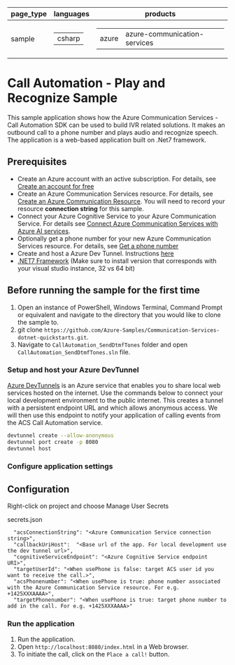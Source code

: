 ﻿|page_type|languages|products
|---|---|---|
|sample|<table><tr><td>csharp</tr></td></table>|<table><tr><td>azure</td><td>azure-communication-services</td></tr></table>|

# Call Automation - Play and Recognize Sample

This sample application shows how the Azure Communication Services  - Call Automation SDK can be used to build IVR related solutions. 
It makes an outbound call to a phone number and plays audio and recognize speech. The application is a web-based application built on .Net7 framework.

## Prerequisites

- Create an Azure account with an active subscription. For details, see [Create an account for free](https://azure.microsoft.com/free/)
- Create an Azure Communication Services resource. For details, see [Create an Azure Communication Resource](https://docs.microsoft.com/azure/communication-services/quickstarts/create-communication-resource). You will need to record your resource **connection string** for this sample.
- Connect your Azure Cognitive Service to your Azure Communication Service. For details see [Connect Azure Communication Services with Azure AI services](https://learn.microsoft.com/en-us/azure/communication-services/concepts/call-automation/azure-communication-services-azure-cognitive-services-integration).
- Optionally get a phone number for your new Azure Communication Services resource. For details, see [Get a phone number](https://learn.microsoft.com/en-us/azure/communication-services/quickstarts/telephony/get-phone-number?tabs=windows&pivots=programming-language-csharp)
- Create and host a Azure Dev Tunnel. Instructions [here](https://learn.microsoft.com/en-us/azure/developer/dev-tunnels/get-started)
- [.NET7 Framework](https://dotnet.microsoft.com/en-us/download/dotnet/7.0) (Make sure to install version that corresponds with your visual studio instance, 32 vs 64 bit)

## Before running the sample for the first time

1. Open an instance of PowerShell, Windows Terminal, Command Prompt or equivalent and navigate to the directory that you would like to clone the sample to.
2. git clone `https://github.com/Azure-Samples/Communication-Services-dotnet-quickstarts.git`.
3. Navigate to `CallAutomation_SendDtmfTones` folder and open `CallAutomation_SendDtmfTones.sln` file.

### Setup and host your Azure DevTunnel

[Azure DevTunnels](https://learn.microsoft.com/en-us/azure/developer/dev-tunnels/overview) is an Azure service that enables you to share local web services hosted on the internet. Use the commands below to connect your local development environment to the public internet. This creates a tunnel with a persistent endpoint URL and which allows anonymous access. We will then use this endpoint to notify your application of calling events from the ACS Call Automation service.

```bash
devtunnel create --allow-anonymous
devtunnel port create -p 8080
devtunnel host
```
### Configure application settings

## Configuration

Right-click on project and choose Manage User Secrets

secrets.json

```
  "acsConnectionString": "<Azure Communication Service connection string>",
  "callbackUriHost":  "<Base url of the app. For local development use the dev tunnel url>",
  "cognitiveServiceEndpoint": "<Azure Cognitive Service endpoint URI>",
  "targetUserId": "<When usePhone is false: target ACS user id you want to receive the call.>",
  "acsPhonenumber": "<When usePhone is true: phone number associated with the Azure Communication Service resource. For e.g. +1425XXXAAAA>",
  "targetPhonenumber": "<When usePhone is true: target phone number to add in the call. For e.g. +1425XXXAAAA>"
```

### Run the application

1. Run the application.
2. Open `http://localhost:8080/index.html` in a Web browser.
3. To initiate the call, click on the `Place a call!` button.
